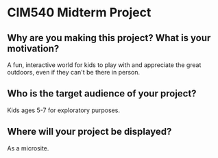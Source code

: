 # CIM540 Midterm Project

## Why are you making this project? What is your motivation?
A fun, interactive world for kids to play with and appreciate the great outdoors, even if they can't be there in person.

## Who is the target audience of your project?
Kids ages 5-7 for exploratory purposes.

## Where will your project be displayed?
As a microsite.
